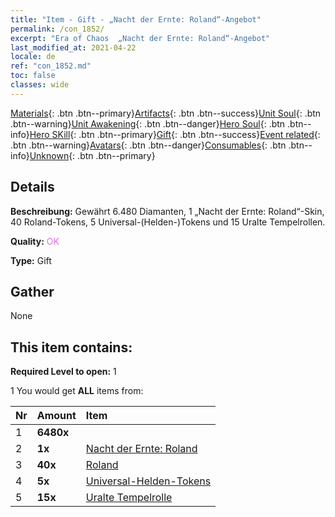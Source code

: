 ```yaml
---
title: "Item - Gift - „Nacht der Ernte: Roland“-Angebot"
permalink: /con_1852/
excerpt: "Era of Chaos  „Nacht der Ernte: Roland“-Angebot"
last_modified_at: 2021-04-22
locale: de
ref: "con_1852.md"
toc: false
classes: wide
---
```

 [Materials](/ItemsDE/){: .btn .btn--primary}[Artifacts](/ItemsDE/Artifacts/){: .btn .btn--success}[Unit Soul](/ItemsDE/UnitSoul/){: .btn .btn--warning}[Unit Awakening](/ItemsDE/UnitAwakening/){: .btn .btn--danger}[Hero Soul](/ItemsDE/HeroSoul/){: .btn .btn--info}[Hero SKill](/ItemsDE/HeroSkill/){: .btn .btn--primary}[Gift](/ItemsDE/Gift/){: .btn .btn--success}[Event related](/ItemsDE/Events/){: .btn .btn--warning}[Avatars](/ItemsDE/Avatars/){: .btn .btn--danger}[Consumables](/ItemsDE/Consumables/){: .btn .btn--info}[Unknown](/ItemsDE/Unknown/){: .btn .btn--primary}

## Details
 **Beschreibung:** Gewährt 6.480 Diamanten, 1 „Nacht der Ernte: Roland“-Skin, 40 Roland-Tokens, 5 Universal-(Helden-)Tokens und 15 Uralte Tempelrollen.

 **Quality:** <span style="color: #DA70D6">OK</span>

 **Type:** Gift

## Gather

  None

## This item contains:

 **Required Level to open:** 1

 1 You would get **ALL** items  from:

  | Nr | Amount |     Item    |
  |:---|:-------|:------------|
  | 1 |  **6480x** | <i class="fas fa-gem"/> |  | 
  | 2 |  **1x** | [Nacht der Ernte: Roland](/de/Items/con_1034/) |  | 
  | 3 |  **40x** | [Roland](/de/Items/her_362/) |  | 
  | 4 |  **5x** | [Universal-Helden-Tokens](/de/Items/her_358/) |  | 
  | 5 |  **15x** | [Uralte Tempelrolle](/de/Items/con_697/) |  | 
